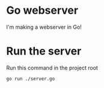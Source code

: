 # Go webserver
I'm making a webserver in Go!

# Run the server
Run this command in the project root
```shell
go run ./server.go
```
